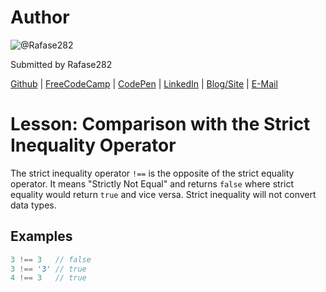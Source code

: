 # Author
![@Rafase282](https://avatars0.githubusercontent.com/Rafase282?&s=128)

Submitted by Rafase282

[Github](https://github.com/Rafase282) | [FreeCodeCamp](http://www.freecodecamp.com/rafase282) | [CodePen](http://codepen.io/Rafase282/) | [LinkedIn](https://www.linkedin.com/in/rafase282) | [Blog/Site](https://rafase282.wordpress.com/) | [E-Mail](mailto:rafase282@gmail.com)

# Lesson: Comparison with the Strict Inequality Operator
The strict inequality operator `!==` is the opposite of the strict equality operator. It means "Strictly Not Equal" and returns `false` where strict equality would return `true` and vice versa. Strict inequality will not convert data types.

## Examples

```js
3 !== 3   // false
3 !== '3' // true
4 !== 3   // true
```
